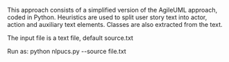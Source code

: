 This approach consists of a simplified version of the AgileUML approach, coded in Python. Heuristics are used to split user story text
into actor, action and auxiliary text elements. Classes are also extracted from the text. 

The input file is a text file, default source.txt

Run as: python nlpucs.py --source file.txt

